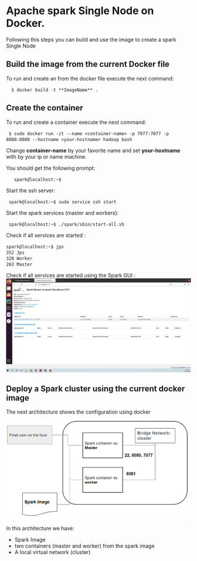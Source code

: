# Apache spark Single Node  on Docker.

Following this steps you can build and use the image to create a spark Single Node
## Build the image from the current Docker file
To run and create an from the docker file  execute the next command:  

      $ docker build -t **ImageName** . 
## Create the container

To run and create a container execute the next command:

     $ sudo docker run -it --name <container-name> -p 7077:7077 -p 8080:8080 --hostname <your-hostname> hadoop bash

Change **container-name** by your favorite name and set **your-hostname** with by your ip or name machine.

You should get the following prompt:  

       spark@localhost:~$ 
Start the ssh server:  

     spark@localhost:~$ sudo service ssh start 
     

Start the spark services (master and workers):  

     spark@localhost:~$ ./spark/sbin/start-all.sh 

Check if all services are started :  

    spark@localhost:~$ jps   
    352 Jps   
    320 Worker   
    263 Master  
  Check if all services are started using the Spark GUI :
  ![alt text](sparkDoc.png "apache spark GUI")

## Deploy a Spark cluster using the current docker image   
The next architecture shows the configuration using docker
 ![alt text](architecture.png "acrhitecture")

  In this architecture we have:
  *  Spark Image
  *  two containers (master and worker) from the spark image
  *  A local virtual network (cluster)
  
